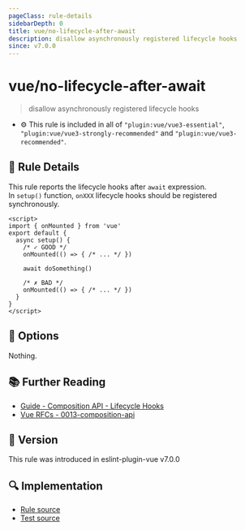 ```yaml
---
pageClass: rule-details
sidebarDepth: 0
title: vue/no-lifecycle-after-await
description: disallow asynchronously registered lifecycle hooks
since: v7.0.0
---
```

# vue/no-lifecycle-after-await

> disallow asynchronously registered lifecycle hooks

- :gear: This rule is included in all of `"plugin:vue/vue3-essential"`, `"plugin:vue/vue3-strongly-recommended"` and `"plugin:vue/vue3-recommended"`.

## :book: Rule Details

This rule reports the lifecycle hooks after `await` expression.  
In `setup()` function, `onXXX` lifecycle hooks should be registered synchronously.

<eslint-code-block :rules="{'vue/no-lifecycle-after-await': ['error']}">

```vue
<script>
import { onMounted } from 'vue'
export default {
  async setup() {
    /* ✓ GOOD */
    onMounted(() => { /* ... */ })

    await doSomething()

    /* ✗ BAD */
    onMounted(() => { /* ... */ })
  }
}
</script>
```

</eslint-code-block>

## :wrench: Options

Nothing.

## :books: Further Reading

- [Guide - Composition API - Lifecycle Hooks](https://vuejs.org/api/composition-api-lifecycle.html)
- [Vue RFCs - 0013-composition-api](https://github.com/vuejs/rfcs/blob/master/active-rfcs/0013-composition-api.md)

## :rocket: Version

This rule was introduced in eslint-plugin-vue v7.0.0

## :mag: Implementation

- [Rule source](https://github.com/vuejs/eslint-plugin-vue/blob/master/lib/rules/no-lifecycle-after-await.js)
- [Test source](https://github.com/vuejs/eslint-plugin-vue/blob/master/tests/lib/rules/no-lifecycle-after-await.js)
